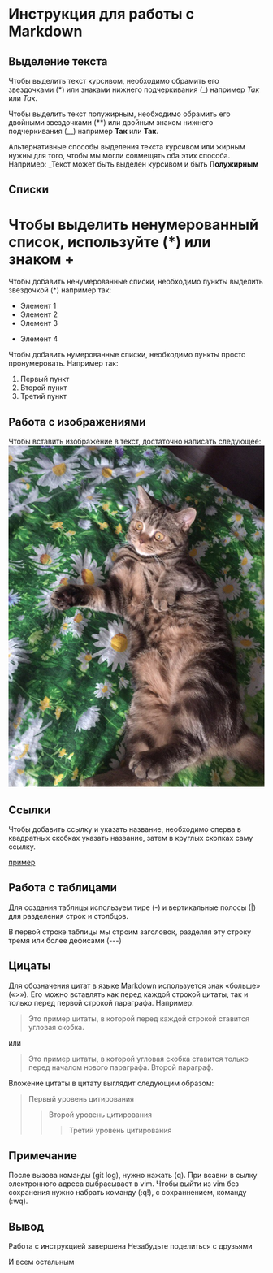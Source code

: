 # Инструкция для работы с Markdown

## Выделение текста

Чтобы выделить текст курсивом, необходимо обрамить его звездочками (*) или знаками нижнего подчеркивания (_) например *Так* или _Так_.

Чтобы выделить текст полужирным, необходимо обрамить его двойными звездочками (**) или двойным знаком нижнего подчеркивания (__) например **Так** или __Так__.

Альтернативные способы выделения текста курсивом или жирным нужны для того, чтобы мы могли совмещять оба этих способа. Например: _Текст может быть выделен курсивом и быть **Полужирным**

## Списки

Чтобы выделить ненумерованный список, используйте (*) или знаком +
=======
Чтобы добавить ненумерованные списки, необходимо пункты выделить звездочкой (*) например так:
* Элемент 1
* Элемент 2
* Элемент 3
+ Элемент 4

Чтобы добавить нумерованные списки, необходимо пункты просто пронумеровать. Например так:
1. Первый пункт
2. Второй пункт
3. Третий пункт


## Работа с изображениями

Чтобы вставить изображение в текст, достаточно написать следующее:
![Привет Миша](Misha.jpg)


## Ссылки

Чтобы добавить ссылку и указать название, необходимо сперва в квадратных скобках указать название, затем в круглых скопках саму ссылку.

[пример](https://gist.github.com/Jekins/2bf2d0638163f1294637 "Статья про Markdown")

## Работа с таблицами

Для создания таблицы используем тире (-) и вертикальные полосы (|) для разделения строк и столбцов.

В первой строке таблицы мы строим заголовок, разделяя эту строку тремя или более дефисами (---)

## Цицаты

Для обозначения цитат в языке Markdown используется знак «больше» («>»). Его можно вставлять как перед каждой строкой цитаты, так и только перед первой строкой параграфа. Например: 
>Это пример цитаты,
>в которой перед каждой строкой
>ставится угловая скобка.

или
>Это пример цитаты,
в которой угловая скобка
ставится только перед началом нового параграфа.
>Второй параграф.

Вложение цитаты в цитату выглядит следующим образом:

> Первый уровень цитирования
>> Второй уровень цитирования
>>> Третий уровень цитирования
>
## Примечание

После вызова команды (git log), нужно нажать (q). При всавки в сылку электронного адреса выбрасывает в vim. Чтобы выйти из vim без сохранения нужно набрать команду (:q!), c сохраннением, команду (:wq).

## Вывод

Работа с инструкцией завершена
Незабудьте поделиться с друзьями

И всем остальным
